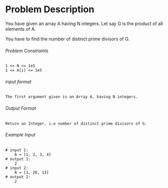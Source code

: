 # Problem Description

You have given an array A having N integers. Let say G is the product of all elements of A.

You have to find the number of distinct prime divisors of G.

###### Problem Constraints

```
1 <= N <= 1e5
1 <= A[i] <= 1e5
```

###### input format

``` 
The first argument given is an Array A, having N integers.
```

###### Output Format

```
Return an Integer, i.e number of distinct prime divisors of G.
```

###### Example Input

```
# input 1: 
    A = [1, 2, 3, 4]
# output 1: 
    2
# input 2: 
    A = [1, 26, 13]
# output 2: 
    2
```
